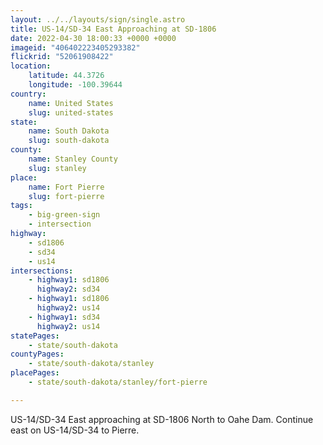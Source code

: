 ```yaml
---
layout: ../../layouts/sign/single.astro
title: US-14/SD-34 East Approaching at SD-1806
date: 2022-04-30 18:00:33 +0000 +0000
imageid: "406402223405293382"
flickrid: "52061908422"
location:
    latitude: 44.3726
    longitude: -100.39644
country:
    name: United States
    slug: united-states
state:
    name: South Dakota
    slug: south-dakota
county:
    name: Stanley County
    slug: stanley
place:
    name: Fort Pierre
    slug: fort-pierre
tags:
    - big-green-sign
    - intersection
highway:
    - sd1806
    - sd34
    - us14
intersections:
    - highway1: sd1806
      highway2: sd34
    - highway1: sd1806
      highway2: us14
    - highway1: sd34
      highway2: us14
statePages:
    - state/south-dakota
countyPages:
    - state/south-dakota/stanley
placePages:
    - state/south-dakota/stanley/fort-pierre

---
```

US-14/SD-34 East approaching at SD-1806 North to Oahe Dam.  Continue east on US-14/SD-34 to Pierre.
